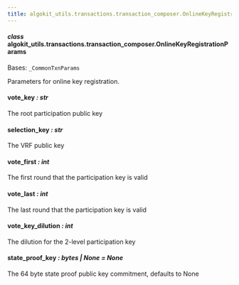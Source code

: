 ```yaml
---
title: algokit_utils.transactions.transaction_composer.OnlineKeyRegistrationParams
---
```


#### _class_ algokit_utils.transactions.transaction_composer.OnlineKeyRegistrationParams

Bases: `_CommonTxnParams`

Parameters for online key registration.

#### vote_key _: str_

The root participation public key

#### selection_key _: str_

The VRF public key

#### vote_first _: int_

The first round that the participation key is valid

#### vote_last _: int_

The last round that the participation key is valid

#### vote_key_dilution _: int_

The dilution for the 2-level participation key

#### state_proof_key _: bytes | None_ _= None_

The 64 byte state proof public key commitment, defaults to None
